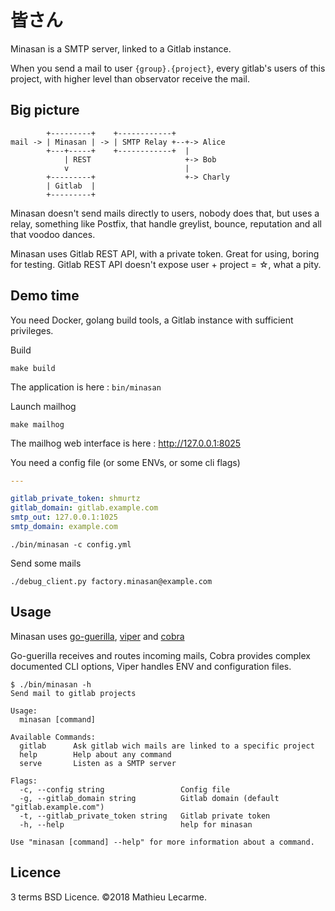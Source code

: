 皆さん
======

Minasan is a SMTP server, linked to a Gitlab instance.

When you send a mail to user `{group}.{project}`, every gitlab's users of this project, with higher level than observator receive the mail.

Big picture
-----------

            +---------+    +------------+
    mail -> | Minasan | -> | SMTP Relay +--+-> Alice
            +---+-----+    +------------+  |
                | REST                     +-> Bob
                v                          |
            +---------+                    +-> Charly
            | Gitlab  |
            +---------+

Minasan doesn't send mails directly to users, nobody does that, but uses a relay, something like Postfix,
that handle greylist, bounce, reputation and all that voodoo dances.

Minasan uses Gitlab REST API, with a private token. Great for using, boring for testing.
Gitlab REST API doesn't expose user + project = ☆, what a pity.

Demo time
---------

You need Docker, golang build tools, a Gitlab instance with sufficient privileges.

Build

    make build

The application is here : `bin/minasan`

Launch mailhog

    make mailhog

The mailhog web interface is here : http://127.0.0.1:8025

You need a config file (or some ENVs, or some cli flags)

```yaml
---

gitlab_private_token: shmurtz
gitlab_domain: gitlab.example.com
smtp_out: 127.0.0.1:1025
smtp_domain: example.com
```

    ./bin/minasan -c config.yml

Send some mails

    ./debug_client.py factory.minasan@example.com

Usage
-----

Minasan uses [go-guerilla](https://github.com/flashmob/go-guerrilla),
[viper](https://github.com/spf13/viper) and [cobra](https://github.com/spf13/cobra)

Go-guerilla receives and routes incoming mails, Cobra provides complex documented CLI options, Viper handles ENV and configuration files.

```
$ ./bin/minasan -h
Send mail to gitlab projects

Usage:
  minasan [command]

Available Commands:
  gitlab      Ask gitlab wich mails are linked to a specific project
  help        Help about any command
  serve       Listen as a SMTP server

Flags:
  -c, --config string                 Config file
  -g, --gitlab_domain string          Gitlab domain (default "gitlab.example.com")
  -t, --gitlab_private_token string   Gitlab private token
  -h, --help                          help for minasan

Use "minasan [command] --help" for more information about a command.

```

Licence
-------

3 terms  BSD Licence. ©2018 Mathieu Lecarme.
